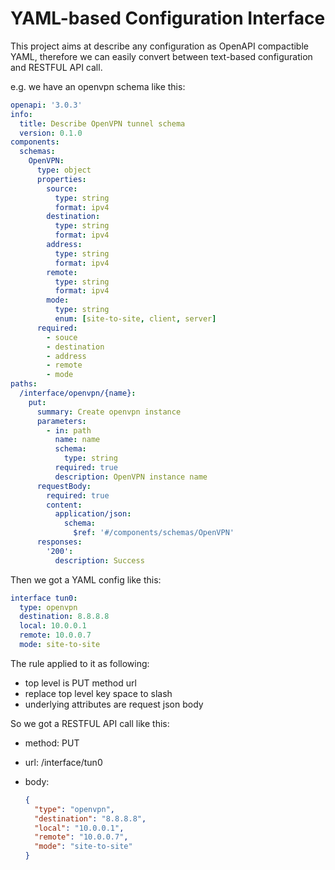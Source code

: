 YAML-based Configuration Interface
==================================

This project aims at describe any configuration as OpenAPI compactible YAML,
therefore we can easily convert between text-based configuration and RESTFUL API call.

e.g. we have an openvpn schema like this:

```yaml
openapi: '3.0.3'
info:
  title: Describe OpenVPN tunnel schema
  version: 0.1.0
components:
  schemas:
    OpenVPN:
      type: object
      properties:
        source:
          type: string
          format: ipv4
        destination:
          type: string
          format: ipv4
        address:
          type: string
          format: ipv4
        remote:
          type: string
          format: ipv4
        mode:
          type: string
          enum: [site-to-site, client, server]
      required:
        - souce
        - destination
        - address
        - remote
        - mode
paths:
  /interface/openvpn/{name}:
    put:
      summary: Create openvpn instance
      parameters:
        - in: path
          name: name
          schema:
            type: string
          required: true
          description: OpenVPN instance name
      requestBody:
        required: true
        content:
          application/json:
            schema:
              $ref: '#/components/schemas/OpenVPN'
      responses:
        '200':
          description: Success
```

Then we got a YAML config like this:

```yaml
interface tun0:
  type: openvpn
  destination: 8.8.8.8
  local: 10.0.0.1
  remote: 10.0.0.7
  mode: site-to-site
```

The rule applied to it as following:
* top level is PUT method url
* replace top level key space to slash
* underlying attributes are request json body

So we got a RESTFUL API call like this:

* method: PUT
* url: /interface/tun0
* body:

  ```json
  {
    "type": "openvpn",
    "destination": "8.8.8.8",
    "local": "10.0.0.1",
    "remote": "10.0.0.7",
    "mode": "site-to-site"
  }
  ```
